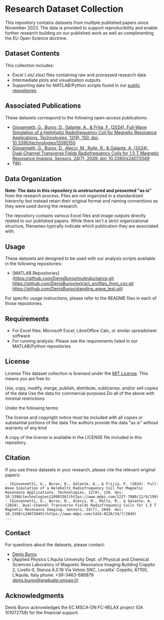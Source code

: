 # Research Dataset Collection

This repository contains datasets from multiple published papers since November 2023. The data is provided to support reproducibility and enable further research building on our published work as well as complimenting the EU Open Science doctrine. 

## Dataset Contents

This collection includes:
- Excel (.xls/.xlsx) files containing raw and processed research data
- Intermediate plots and visualization outputs
- Supporting data for MATLAB/Python scripts found in our [public repositories](#link-to-repos)

## Associated Publications

These datasets correspond to the following open-access publications:
- [Giovannetti, G., Burov, D., Galante, A., & Frijia, F. (2024). Full-Wave Simulation of a Helmholtz Radiofrequency Coil for Magnetic Resonance Applications. Technologies, 12(9), 150. doi: 10.3390/technologies12090150](https://www.mdpi.com/2227-7080/12/9/150)
- [Giovannetti, G., Burov, D., Alecci, M., Rollo, R., & Galante, A. (2024). Dual-Channel Transverse Fields Radiofrequency Coils for 1.5 T Magnetic Resonance Imaging. Sensors, 24(7), 2049. doi: 10.3390/s24072049](https://www.mdpi.com/1424-8220/24/7/2049)
- TBD

## Data Organization

**Note: The data in this repository is unstructured and presented "as is"** from the research process. Files are not organized in a standardized hierarchy but instead retain their original format and naming conventions as they were used during the research.

The repository contains various Excel files and image outputs directly related to our published papers. While there isn't a strict organizational structure, filenames typically indicate which publication they are associated with.

## Usage

These datasets are designed to be used with our analysis scripts available in the following repositories:
- [MATLAB Repositories](https://github.com/DenisBurov/mutinductance.git
https://github.com/DenisBurov/extract_profiles_from_csv.git
https://github.com/DenisBurov/standing_wave_test.git)


For specific usage instructions, please refer to the README files in each of those repositories.

## Requirements

- For Excel files: Microsoft Excel, LibreOffice Calc, or similar spreadsheet software
- For running analysis: Please see the requirements listed in our MATLAB/Python repositories

## License

License
This dataset collection is licensed under the [MIT License](https://opensource.org/licenses/MIT). This means you are free to:

Use, copy, modify, merge, publish, distribute, sublicense, and/or sell copies of the data
Use the data for commercial purposes
Do all of the above with minimal restrictions

Under the following terms:

The license and copyright notice must be included with all copies or substantial portions of the data
The authors provide the data "as is" without warranty of any kind

A copy of the license is available in the LICENSE file included in this repository.

## Citation

If you use these datasets in your research, please cite the relevant original papers:

```
- [Giovannetti, G., Burov, D., Galante, A., & Frijia, F. (2024). Full-Wave Simulation of a Helmholtz Radiofrequency Coil for Magnetic Resonance Applications. Technologies, 12(9), 150. doi: 10.3390/technologies12090150](https://www.mdpi.com/2227-7080/12/9/150)
- [Giovannetti, G., Burov, D., Alecci, M., Rollo, R., & Galante, A. (2024). Dual-Channel Transverse Fields Radiofrequency Coils for 1.5 T Magnetic Resonance Imaging. Sensors, 24(7), 2049. doi: 10.3390/s24072049](https://www.mdpi.com/1424-8220/24/7/2049)
...
```

## Contact

For questions about the datasets, please contact:
- [Denis Burov](mailto:denis.burov@graduate.univaq.it)
- [Applied Physics
L'Aquila University
Dept. of Physical and Chemical Sciences
Laboratory of Magnetic Resonance Imaging
Building Coppito 2, Livello 0, Stanza A.0.16
Via Vetoio SNC, Localita' Coppito, 67100, L'Aquila, Italy
phone: +39-3463-686879
denis.burov@graduate.univaq.it]

## Acknowledgments

Denis Burov acknowledges the EC MSCA-DN FC-RELAX project (GA 101072758) for the financial support.
